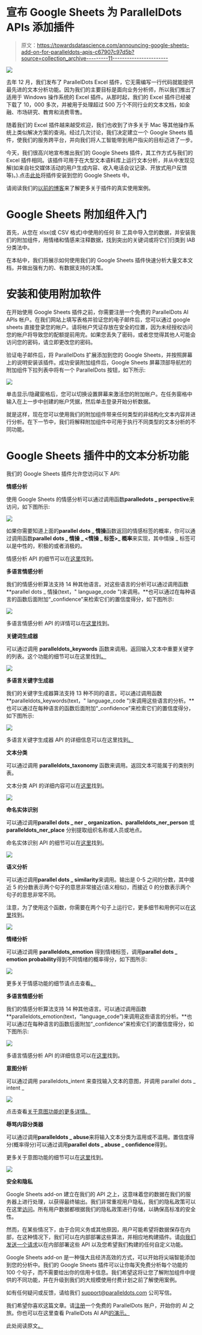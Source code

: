 # 宣布 Google Sheets 为 ParallelDots APIs 添加插件

> 原文：<https://towardsdatascience.com/announcing-google-sheets-add-on-for-paralleldots-apis-c67907c97d5b?source=collection_archive---------11----------------------->

![](img/cf9751690f0bb2ed0fdcb2555d768e43.png)

去年 12 月，我们发布了 ParallelDots Excel 插件，它无需编写一行代码就能提供最先进的文本分析功能。因为我们的主要目标是面向业务分析师，所以我们推出了适用于 Windows 操作系统的 Excel 插件。从那时起，我们的 Excel 插件已经被下载了 10，000 多次，并被用于处理超过 500 万个不同行业的文本文档，如金融、市场研究、教育和消费零售。

随着我们的 Excel 插件越来越受欢迎，我们也收到了许多关于 Mac 等其他操作系统上类似解决方案的查询。经过几次讨论，我们决定建立一个 Google Sheets 插件，使我们的服务跨平台，并向我们将人工智能带到用户指尖的目标迈进了一步。

今天，我们很高兴地宣布推出我们的 Google Sheets 插件，其工作方式与我们的 Excel 插件相同。该插件可用于在大型文本语料库上运行文本分析，并从中发现见解(如来自社交媒体活动的用户生成内容、收入电话会议记录、开放式用户反馈等)。).点击[此处](https://www.paralleldots.com/google-sheet-add-on)将插件安装到您的 Google Sheets 中。

请阅读我们的[以前的博客](https://blog.paralleldots.com/product/use-cases-excel-add-text-analysis/)来了解更多关于插件的真实使用案例。

# Google Sheets 附加组件入门

首先，从您在 xlsx(或 CSV 格式)中使用的任何 BI 工具中导入您的数据，并安装我们的附加组件，用情绪和情感来注释数据，找到突出的关键词或将它们归类到 IAB 分类法中。

在本帖中，我们将展示如何使用我们的 Google Sheets 插件快速分析大量文本文档，并做出强有力的、有数据支持的决策。

# 安装和使用附加软件

在开始使用 Google Sheets 插件之前，你需要注册一个免费的 ParallelDots AI APIs 帐户。在我们网站上填写表格并验证您的电子邮件后，您可以通过 google sheets 直接登录您的帐户。请将帐户凭证存放在安全的位置，因为未经授权访问您的帐户将导致您的配额提前用完。如果您丢失了密码，或者您觉得其他人可能会访问您的密码，请立即更改您的密码。

验证电子邮件后，将 ParallelDots 扩展添加到您的 Google Sheets，并按照屏幕上的说明安装该插件。成功安装附加组件后，Google Sheets 屏幕顶部导航栏的附加组件下拉列表中将有一个 ParallelDots 按钮，如下所示:

![](img/169a73199d3f2818055752a63e0472ca.png)

单击显示/隐藏窗格后，您可以切换设置屏幕来激活您的附加帐户。在任务窗格中输入在上一步中创建的帐户凭据，然后单击登录开始分析数据。

就是这样，现在您可以使用我们的附加组件带来任何类型的非结构化文本内容并进行分析。在下一节中，我们将解释附加组件中可用于执行不同类型的文本分析的不同功能。

# Google Sheets 插件中的文本分析功能

我们的 Google Sheets 插件允许您访问以下 API:

**情感分析**

使用 Google Sheets 的情感分析可以通过调用函数**paralledots _ perspective**来访问，如下图所示:

![](img/f66b7cbbc99650d64bb15789aed39c2c.png)

如果你需要知道上面的**parallel dots _ 情操**函数返回的情感标签的概率，你可以通过调用函数**parallel dots _ 情操 _ <情操 _ 标签>_ 概率**来实现，其中情操 _ 标签可以是中性的，积极的或者消极的。

情感分析 API 的细节可以在[这里](https://www.paralleldots.com/sentiment-analysis)找到。

**多语言情感分析**

我们的情感分析算法支持 14 种其他语言。对这些语言的分析可以通过调用函数**parallel dots _ 情操(text，" language_code ")来调用。**也可以通过在每种语言的函数后面附加“_confidence”来检索它们的置信度得分，如下图所示:

![](img/691ac5f713305f20669298e006624936.png)

多语言情感分析 API 的详情可以在[这里](https://www.paralleldots.com/multilingual-sentiment-analysis)找到。

**关键词生成器**

可以通过调用 **paralleldots_keywords** 函数来调用。返回输入文本中重要关键字的列表。这个功能的细节可以在这里找到[。](https://www.paralleldots.com/keyword-generator)

![](img/650ab21e102b716c54a35247d5ddabcb.png)

**多语言关键字生成器**

我们的关键字生成器算法支持 13 种不同的语言。可以通过调用函数 **paralleldots_keywords(text，" language_code ")来调用这些语言的分析。**也可以通过在每种语言的函数后面附加“_confidence”来检索它们的置信度得分，如下图所示:

![](img/6d999348be823a0ebb585834c4de271a.png)

多语言关键字生成器 API 的详细信息可以在这里找到[。](https://www.paralleldots.com/multilingual-keywords)

**文本分类**

可以通过调用 **paralleldots_taxonomy** 函数来调用。返回文本可能属于的类别列表。

文本分类 API 的详细内容可以在[这里](https://www.paralleldots.com/text-classification)找到。

![](img/3935fabf21a50448fe7069ea45e4efd4.png)

**命名实体识别**

可以通过调用**parallel dots _ ner _ organization、paralleldots_ner_person** 或 **paralleldots_ner_place** 分别提取组织名称或人员或地点。

命名实体识别 API 的细节可以在[这里](https://www.paralleldots.com/named-entity-recognition)找到。

![](img/8370bcf4ff4f8df13d9910b77c90dfec.png)

**语义分析**

可以通过调用**parallel dots _ similarity**来调用。输出是 0-5 之间的分数，其中接近 5 的分数表示两个句子的意思非常接近(语义相似)，而接近 0 的分数表示两个句子的意思非常不同。

注意，为了使用这个函数，你需要在两个句子上运行它，更多细节和用例可以在[这里](https://www.paralleldots.com/semantic-analysis)找到。

![](img/31573030d1a65a61fbd5e375cc6c1f55.png)

**情绪分析**

可以通过调用 **paralleldots_emotion** 得到情绪标签，调用**parallel dots _ emotion _<label>_ probability**得到不同情绪的概率得分，如下图所示:

![](img/9f39319cc6f51b5e8f607aeda40a116c.png)

更多关于情感功能的细节请点击查看[。](https://www.paralleldots.com/emotion-detection)

**多语言情感分析**

我们的情感分析算法支持 14 种其他语言。可以通过调用函数 **paralleldots_emotion(text，“language_code”)来调用这些语言的分析。**也可以通过在每种语言的函数后面附加“_confidence”来检索它们的置信度得分，如下图所示:

![](img/c5745fd865bd118905fe3f5f9689b727.png)

多语言情感分析 API 的详细信息可以在[这里](https://www.paralleldots.com/emotion-detection)找到。

**意图分析**

可以通过调用 paralleldots_intent 来查找输入文本的意图，并调用 parallel dots _ intent _

![](img/aaf5761e0c73bd1d72dc4cbc4b3c61aa.png)

点击查看[关于意图功能的更多详情。](https://www.paralleldots.com/intent-analysis)

**辱骂内容分类器**

可以通过调用**paralleldots _ abuse**来将输入文本分类为滥用或不滥用。置信度得分(概率得分)可以通过调用**parallel dots _ abuse _ confidence**得到。

更多关于意图功能的细节可以在[这里](https://www.paralleldots.com/abusive-content)找到。

![](img/d9e949b86f1962934f0a2251ac9fdd80.png)

**安全和隐私**

Google Sheets add-on 建立在我们的 API 之上，这意味着您的数据在我们的服务器上进行处理，以获得最终输出。我们非常重视用户隐私，我们的隐私政策可以在这里[访问](https://www.paralleldots.com/terms-and-conditions)。所有用户数据都根据我们的隐私政策进行存储，以确保高标准的安全性。

然而，在某些情况下，由于合同义务或其他原因，用户可能希望将数据保存在内部，在这种情况下，我们可以在内部部署这些算法，并相应地构建插件。请[向我们发送一个请求](https://www.paralleldots.com/contact-us)以在内部部署这些 API 以及您希望我们构建的任何自定义功能。

Google Sheets add-on 是一种强大且经济高效的方式，可以开始将尖端智能添加到您的分析中。我们的 Google Sheets 插件可以让你每天免费分析每个功能的 100 个句子，而不需要给出你的信用卡信息。我们希望这将让您了解附加组件中提供的不同功能，并在升级到我们的大规模使用付费计划之前了解使用案例。

如有任何疑问或反馈，请给我们 support@paralleldots.com 公司写信。

我们希望你喜欢这篇文章。请[注册](http://user.apis.paralleldots.com/signing-up?utm_source=blog&utm_medium=chat&utm_campaign=paralleldots_blog)一个免费的 ParallelDots 账户，开始你的 AI 之旅。你也可以在这里查看 PrallelDots AI API[的演示。](https://www.paralleldots.com/ai-apis)

此处阅读原文[。](https://blog.paralleldots.com/product/announcing-google-sheets-add-on-for-paralleldots-apis/)